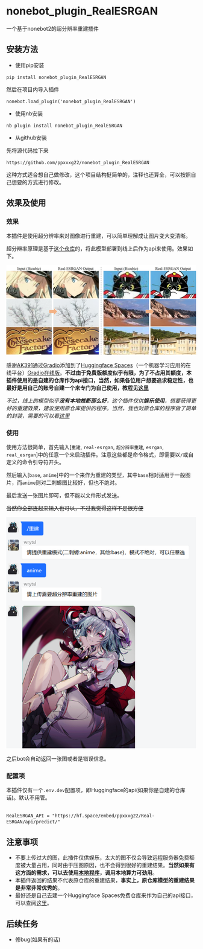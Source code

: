 # nonebot_plugin_RealESRGAN

一个基于nonebot2的超分辨率重建插件

## 安装方法


- 使用pip安装

```
pip install nonebot_plugin_RealESRGAN
```

然后在项目内导入插件

```
nonebot.load_plugin('nonebot_plugin_RealESRGAN')
```

- 使用nb安装

```
nb plugin install nonebot_plugin_RealESRGAN
```

- 从github安装

先将源代码拉下来

```
https://github.com/ppxxxg22/nonebot_plugin_RealESRGAN
```

这种方式适合想自己做修改，这个项目结构挺简单的，注释也还算全，可以按照自己想要的方式进行修改。

## 效果及使用

### 效果

本插件是使用超分辨率来对图像进行重建，可以简单理解成让图片变大变清晰。

超分辨率原理是基于[这个仓库](https://github.com/xinntao/Real-ESRGAN)的，将此模型部署到线上后作为api来使用。效果如下。

![img](imgs/预览.jpg)

感谢[AK391](https://github.com/AK391)通过[Gradio](https://github.com/gradio-app/gradio)添加到了[Huggingface Spaces](https://huggingface.co/spaces)（一个机器学习应用的在线平台）[Gradio在线版](https://huggingface.co/spaces/akhaliq/Real-ESRGAN)。**不过由于免费版额度似乎有限，为了不占用其额度，本插件使用的是自建的仓库作为api接口，当然，如果各位用户想要追求稳定性，也最好是用自己的账号自建一个来专门为自己使用，教程见[这里](docs/Huggingface%20Spaces教程.md)**



*不过，线上的模型似乎**没有本地推断那么好**，这个插件仅供**娱乐使用**，想要获得更好的重建效果，建议使用原仓库提供的程序。当然，我也对原仓库的程序做了简单的封装，需要的可以看[这里](docs/原仓库程序的封装及使用.md)*


### 使用

使用方法很简单，首先输入[`重建`, `real-esrgan`, `超分辨率重建`, `esrgan`, `real_esrgan`]中的任意一个来启动插件。注意这些都是命令格式，即需要以`/`或自定义的命令引导符开头。

然后输入[`base`, `anime`]中的一个来作为重建的类型，其中`base`相对适用于一般图片，而`anime`则对二刺螈图比较好，但也不绝对。

最后发送一张图片即可，但不能以文件形式发送。

~~当然你全部连起来输入也可以，不过我觉得这样不是很方便~~

![](imgs/指令预览.png)

之后bot会自动返回一张图或者是错误信息。

### 配置项

本插件仅有一个`.env.dev`配置项，即Huggingface的api(如果你是自建的仓库话)。默认不用管。

```

RealESRGAN_API = "https://hf.space/embed/ppxxxg22/Real-ESRGAN/api/predict/"

```

## 注意事项

- 不要上传过大的图，此插件仅供娱乐，太大的图不仅会导致远程服务器免费额度被大量占用，同时由于压图原因，也不会得到很好的重建结果。**当然如果有这方面的需求，可以去使用[本地程序](docs/原仓库程序的封装及使用.md)，调用本地算力可劲用**。
- 本插件返回的结果不代表原仓库的重建结果，**事实上，原仓库模型的重建结果是非常非常优秀的**。
- 最好还是自己去建一个Huggingface Spaces免费仓库来作为自己的api接口，可以查阅[这里](docs/Huggingface%20Spaces教程.md)。



## 后续任务

- 修bug(如果有的话)

